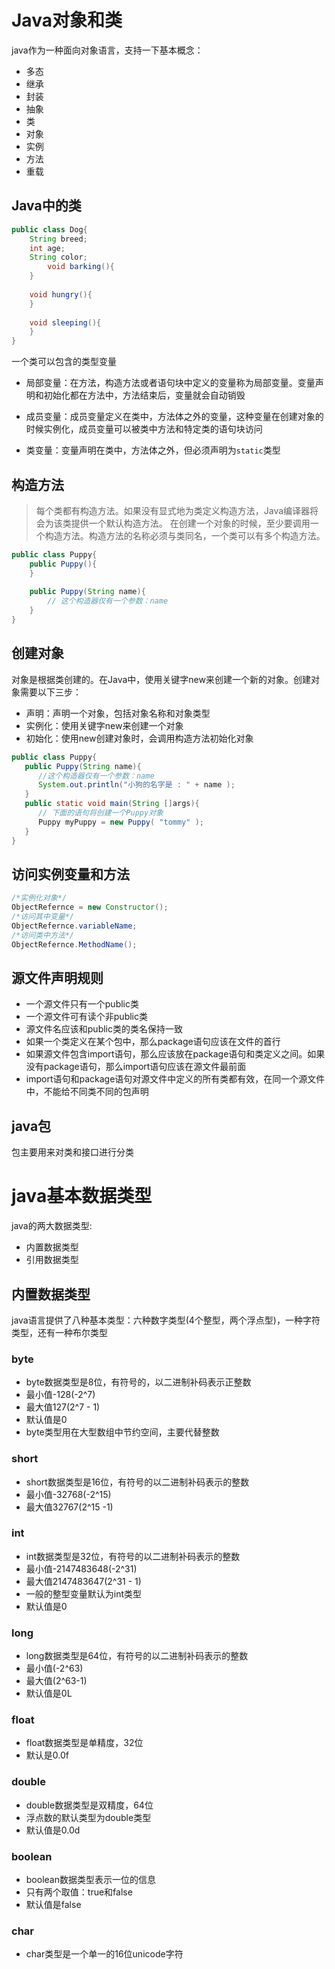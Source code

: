 # Java对象和类
java作为一种面向对象语言，支持一下基本概念：
+ 多态
+ 继承
+ 封装
+ 抽象
+ 类
+ 对象
+ 实例
+ 方法
+ 重载

## Java中的类
```java
public class Dog{
    String breed;
    int age;
    String color;
        void barking(){
    }
     
    void hungry(){
    }
     
    void sleeping(){
    }
}
```
一个类可以包含的类型变量
+ 局部变量：在方法，构造方法或者语句块中定义的变量称为局部变量。变量声明和初始化都在方法中，方法结束后，变量就会自动销毁

+ 成员变量：成员变量定义在类中，方法体之外的变量，这种变量在创建对象的时候实例化，成员变量可以被类中方法和特定类的语句块访问

+ 类变量：变量声明在类中，方法体之外，但必须声明为`static`类型

## 构造方法
>  每个类都有构造方法。如果没有显式地为类定义构造方法，Java编译器将会为该类提供一个默认构造方法。
>  在创建一个对象的时候，至少要调用一个构造方法。构造方法的名称必须与类同名，一个类可以有多个构造方法。

```java
public class Puppy{
    public Puppy(){
    }
 
    public Puppy(String name){
        // 这个构造器仅有一个参数：name
    }
}
```


## 创建对象
对象是根据类创建的。在Java中，使用关键字new来创建一个新的对象。创建对象需要以下三步：
+ 声明：声明一个对象，包括对象名称和对象类型
+ 实例化：使用关键字new来创建一个对象
+ 初始化：使用new创建对象时，会调用构造方法初始化对象
```java
public class Puppy{
   public Puppy(String name){
      //这个构造器仅有一个参数：name
      System.out.println("小狗的名字是 : " + name ); 
   }
   public static void main(String []args){
      // 下面的语句将创建一个Puppy对象
      Puppy myPuppy = new Puppy( "tommy" );
   }
}
```

## 访问实例变量和方法
```java
/*实例化对象*/
ObjectRefernce = new Constructor();
/*访问其中变量*/
ObjectRefernce.variableName;
/*访问类中方法*/
ObjectRefernce.MethodName();
```

## 源文件声明规则
+ 一个源文件只有一个public类
+ 一个源文件可有读个非public类
+ 源文件名应该和public类的类名保持一致
+ 如果一个类定义在某个包中，那么package语句应该在文件的首行
+ 如果源文件包含import语句，那么应该放在package语句和类定义之间。如果没有package语句，那么import语句应该在源文件最前面
+ import语句和package语句对源文件中定义的所有类都有效，在同一个源文件中，不能给不同类不同的包声明

## java包
包主要用来对类和接口进行分类

# java基本数据类型
java的两大数据类型:
+ 内置数据类型
+ 引用数据类型

## 内置数据类型
java语言提供了八种基本类型：六种数字类型(4个整型，两个浮点型)，一种字符类型，还有一种布尔类型
### byte
+ byte数据类型是8位，有符号的，以二进制补码表示正整数
+ 最小值-128(-2^7)
+ 最大值127(2^7 - 1)
+ 默认值是0
+ byte类型用在大型数组中节约空间，主要代替整数

### short
+ short数据类型是16位，有符号的以二进制补码表示的整数
+ 最小值-32768(-2^15)
+ 最大值32767(2^15 -1)

### int
+ int数据类型是32位，有符号的以二进制补码表示的整数
+ 最小值-2147483648(-2^31)
+ 最大值2147483647(2^31 - 1)
+ 一般的整型变量默认为int类型
+ 默认值是0

### long
+ long数据类型是64位，有符号的以二进制补码表示的整数
+ 最小值(-2^63)
+ 最大值(2^63-1)
+ 默认值是0L

### float
+ float数据类型是单精度，32位
+ 默认是0.0f

### double
+ double数据类型是双精度，64位
+ 浮点数的默认类型为double类型
+ 默认值是0.0d

### boolean
+ boolean数据类型表示一位的信息
+ 只有两个取值：true和false
+ 默认值是false

### char
+ char类型是一个单一的16位unicode字符


